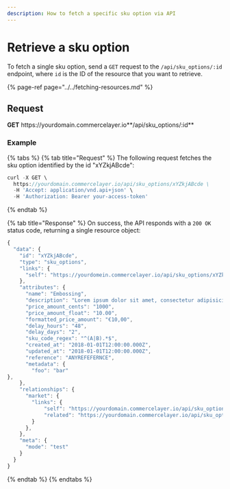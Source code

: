 ```yaml
---
description: How to fetch a specific sku option via API
---
```


# Retrieve a sku option

To fetch a single sku option, send a `GET` request to the `/api/sku_options/:id` endpoint, where `id` is the ID of the resource that you want to retrieve.

{% page-ref page="../../fetching-resources.md" %}

## Request

**GET** https://<i></i>yourdomain.commercelayer.io**/api/sku_options/:id**

### **Example**

{% tabs %}
{% tab title="Request" %}
The following request fetches the sku option identified by the id "xYZkjABcde":

```javascript
curl -X GET \
  https://yourdomain.commercelayer.io/api/sku_options/xYZkjABcde \
  -H 'Accept: application/vnd.api+json' \
  -H 'Authorization: Bearer your-access-token'
```
{% endtab %}

{% tab title="Response" %}
On success, the API responds with a `200 OK` status code, returning a single resource object:

```javascript
{
  "data": {
    "id": "xYZkjABcde",
    "type": "sku_options",
    "links": {
      "self": "https://yourdomein.commercelayer.io/api/sku_options/xYZkjABcde"
    },
    "attributes": {
      "name": "Embossing",
      "description": "Lorem ipsum dolor sit amet, consectetur adipisicing elit, sed do eiusmod tempor incididunt ut labore et dolore magna aliqua.",
      "price_amount_cents": "1000",
      "price_amount_float": "10.00",
      "formatted_price_amount": "€10,00",
      "delay_hours": "48",
      "delay_days": "2",
      "sku_code_regex": "^(A|B).*$",
      "created_at": "2018-01-01T12:00:00.000Z",
      "updated_at": "2018-01-01T12:00:00.000Z",
      "reference": "ANYREFEFERNCE",
      "metadata": {
        "foo": "bar"
},
    },
    "relationships": {
      "market": {
        "links": {
            "self": "https://yourdomain.commercelayer.io/api/sku_options/xYZkjABcde/relationships/market",
            "related": "https://yourdomain.commercelayer.io/api/sku_options/xYZkjABcde/market"
        }
      },
    },
    "meta": {
      "mode": "test"
    }
  }
}
```
{% endtab %}
{% endtabs %}
